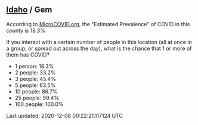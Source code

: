 
## [Idaho](/united-states/idaho) / Gem

According to [MicroCOVID.org](http://microcovid.org),
the "Estimated Prevalence" of COVID in this county is 18.3%

If you interact with a certain number of people in this location
(all at once in a group, or spread out across the day), what is the chance that
1 or more of them has COVID?

- 1 person: 18.3%
- 2 people: 33.2%
- 3 people: 45.4%
- 5 people: 63.5%
- 10 people: 86.7%
- 25 people: 99.4%
- 100 people: 100.0%

Last updated: 2020-12-08 00:22:21.117124 UTC
